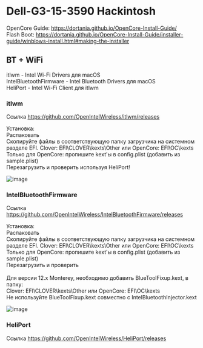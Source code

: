 # Dell-G3-15-3590 Hackintosh

OpenCore Guide: https://dortania.github.io/OpenCore-Install-Guide/<br />
Flash Boot: https://dortania.github.io/OpenCore-Install-Guide/installer-guide/winblows-install.html#making-the-installer <br />

## BT + WiFi
itlwm - Intel Wi-Fi Drivers для macOS<br />
IntelBluetoothFirmware - Intel Bluetooth Drivers для macOS<br />
HeliPort - Intel Wi-Fi Client для itlwm<br />

### itlwm
Cсылка https://github.com/OpenIntelWireless/itlwm/releases<br />

Установка:<br />
Распаковать<br />
Скопируйте файлы в соответствующую папку загрузчика на системном разделе EFI. Clover: EFI\CLOVER\kexts\Other или OpenCore: EFI\OC\kexts<br />
Только для OpenCore: пропишите kext'ы в config.plist (добавить из sample.plist)<br />
Перезагрузить и проверить используя HeliPort!

![image](https://user-images.githubusercontent.com/92333709/192636427-ade73731-6e40-4cf6-ae69-1840a9fcc5b6.png)


### IntelBluetoothFirmware
Cсылка https://github.com/OpenIntelWireless/IntelBluetoothFirmware/releases<br />

Установка:<br />
Распаковать<br />
Скопируйте файлы в соответствующую папку загрузчика на системном разделе EFI. Clover: EFI\CLOVER\kexts\Other или OpenCore: EFI\OC\kexts<br />
Только для OpenCore: пропишите kext'ы в config.plist (добавить из sample.plist)<br />
Перезагрузить и проверить<br /><br />
Для версии 12.x Monterey, необходимо добавить BlueToolFixup.kext, в папку:<br />
Clover: EFI\CLOVER\kexts\Other или OpenCore: EFI\OC\kexts<br />
Не используйте BlueToolFixup.kext совместно с IntelBluetoothInjector.kext<br />

![image](https://user-images.githubusercontent.com/92333709/192636580-ee08881b-633d-4c2e-9698-9d28ee5ce7b1.png)

### HeliPort
Cсылка https://github.com/OpenIntelWireless/HeliPort/releases
